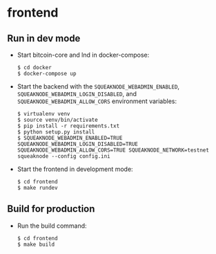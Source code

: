 # frontend

## Run in dev mode

- Start bitcoin-core and lnd in docker-compose:
	```
	$ cd docker
	$ docker-compose up
	```
- Start the backend with the `SQUEAKNODE_WEBADMIN_ENABLED`, `SQUEAKNODE_WEBADMIN_LOGIN_DISABLED`, and `SQUEAKNODE_WEBADMIN_ALLOW_CORS` environment variables:
	```
	$ virtualenv venv
	$ source venv/bin/activate
	$ pip install -r requirements.txt
	$ python setup.py install
	$ SQUEAKNODE_WEBADMIN_ENABLED=TRUE SQUEAKNODE_WEBADMIN_LOGIN_DISABLED=TRUE SQUEAKNODE_WEBADMIN_ALLOW_CORS=TRUE SQUEAKNODE_NETWORK=testnet squeaknode --config config.ini
	```
- Start the frontend in development mode:
	```
	$ cd frontend
	$ make rundev
	```

## Build for production

- Run the build command:
	```
	$ cd frontend
	$ make build
	```
